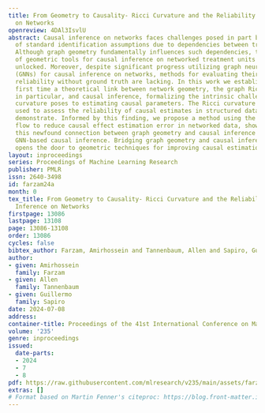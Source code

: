 ```yaml
---
title: From Geometry to Causality- Ricci Curvature and the Reliability of Causal Inference
  on Networks
openreview: 4DAl3IsvlU
abstract: Causal inference on networks faces challenges posed in part by violations
  of standard identification assumptions due to dependencies between treatment units.
  Although graph geometry fundamentally influences such dependencies, the potential
  of geometric tools for causal inference on networked treatment units is yet to be
  unlocked. Moreover, despite significant progress utilizing graph neural networks
  (GNNs) for causal inference on networks, methods for evaluating their achievable
  reliability without ground truth are lacking. In this work we establish for the
  first time a theoretical link between network geometry, the graph Ricci curvature
  in particular, and causal inference, formalizing the intrinsic challenges that negative
  curvature poses to estimating causal parameters. The Ricci curvature can then be
  used to assess the reliability of causal estimates in structured data, as we empirically
  demonstrate. Informed by this finding, we propose a method using the geometric Ricci
  flow to reduce causal effect estimation error in networked data, showcasing how
  this newfound connection between graph geometry and causal inference could improve
  GNN-based causal inference. Bridging graph geometry and causal inference, this paper
  opens the door to geometric techniques for improving causal estimation on networks.
layout: inproceedings
series: Proceedings of Machine Learning Research
publisher: PMLR
issn: 2640-3498
id: farzam24a
month: 0
tex_title: From Geometry to Causality- Ricci Curvature and the Reliability of Causal
  Inference on Networks
firstpage: 13086
lastpage: 13108
page: 13086-13108
order: 13086
cycles: false
bibtex_author: Farzam, Amirhossein and Tannenbaum, Allen and Sapiro, Guillermo
author:
- given: Amirhossein
  family: Farzam
- given: Allen
  family: Tannenbaum
- given: Guillermo
  family: Sapiro
date: 2024-07-08
address:
container-title: Proceedings of the 41st International Conference on Machine Learning
volume: '235'
genre: inproceedings
issued:
  date-parts:
  - 2024
  - 7
  - 8
pdf: https://raw.githubusercontent.com/mlresearch/v235/main/assets/farzam24a/farzam24a.pdf
extras: []
# Format based on Martin Fenner's citeproc: https://blog.front-matter.io/posts/citeproc-yaml-for-bibliographies/
---
```

